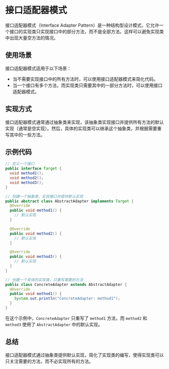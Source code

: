# 接口适配器模式

接口适配器模式（Interface Adapter Pattern）是一种结构型设计模式，它允许一个接口的实现类只实现接口中的部分方法，而不是全部方法。这样可以避免实现类中出现大量空方法的情况。

## 使用场景

接口适配器模式适用于以下场景：
- 当不需要实现接口中的所有方法时，可以使用接口适配器模式来简化代码。
- 当一个接口有多个方法，而实现类只需要其中的一部分方法时，可以使用接口适配器模式。

## 实现方式

接口适配器模式通常通过抽象类来实现，该抽象类实现接口并提供所有方法的默认实现（通常是空实现）。然后，具体的实现类可以继承这个抽象类，并根据需要重写其中的一些方法。

## 示例代码

```java
// 定义一个接口
public interface Target {
  void method1();
  void method2();
  void method3();
}

// 创建一个抽象类，实现接口并提供默认实现
public abstract class AbstractAdapter implements Target {
  @Override
  public void method1() {
    // 默认实现
  }

  @Override
  public void method2() {
    // 默认实现
  }

  @Override
  public void method3() {
    // 默认实现
  }
}

// 创建一个具体的实现类，只重写需要的方法
public class ConcreteAdapter extends AbstractAdapter {
  @Override
  public void method1() {
    System.out.println("ConcreteAdapter: method1");
  }
}
```

在这个示例中，`ConcreteAdapter` 只重写了 `method1` 方法，而 `method2` 和 `method3` 使用了 `AbstractAdapter` 中的默认实现。

## 总结

接口适配器模式通过抽象类提供默认实现，简化了实现类的编写，使得实现类可以只关注需要的方法，而不必实现所有的方法。